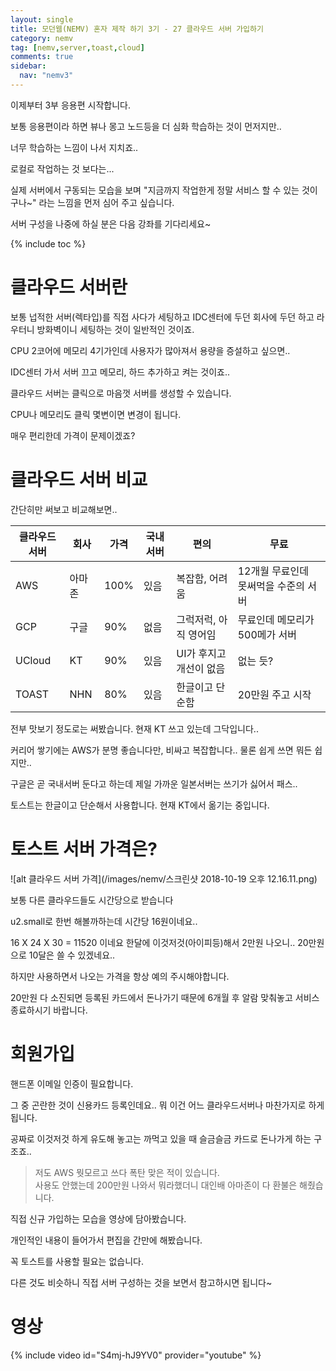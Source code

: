 ```yaml
---
layout: single
title: 모던웹(NEMV) 혼자 제작 하기 3기 - 27 클라우드 서버 가입하기
category: nemv
tag: [nemv,server,toast,cloud]
comments: true
sidebar:
  nav: "nemv3"
---
```


이제부터 3부 응용편 시작합니다.

보통 응용편이라 하면 뷰나 몽고 노드등을 더 심화 학습하는 것이 먼저지만..

너무 학습하는 느낌이 나서 지치죠..

로컬로 작업하는 것 보다는... 

실제 서버에서 구동되는 모습을 보며 "지금까지 작업한게 정말 서비스 할 수 있는 것이구나~" 라는 느낌을 먼저 심어 주고 싶습니다.

서버 구성을 나중에 하실 분은 다음 강좌를 기다리세요~  

{% include toc %}

# 클라우드 서버란

보통 넙적한 서버(렉타입)를 직접 사다가 세팅하고 IDC센터에 두던 회사에 두던 하고 라우터니 방화벽이니 세팅하는 것이 일반적인 것이죠.

CPU 2코어에 메모리 4기가인데 사용자가 많아져서 용량을 증설하고 싶으면..

IDC센터 가서 서버 끄고 메모리, 하드 추가하고 켜는 것이죠..

클라우드 서버는 클릭으로 마음껏 서버를 생성할 수 있습니다.

CPU나 메모리도 클릭 몇변이면 변경이 됩니다.

매우 편리한데 가격이 문제이겠죠?

# 클라우드 서버 비교

간단히만 써보고 비교해보면..

| 클라우드서버 | 회사 |	가격  | 국내 서버 | 편의 | 무료 |
| --- | --- | --- | --- | --- | --- |
| AWS	| 아마존 |	100% | 있음  | 복잡함, 어려움 | 12개월 무료인데 못써먹을 수준의 서버 |
| GCP | 구글 | 	90% | 없음 | 그럭저럭, 아직 영어임 | 무료인데 메모리가 500메가 서버 |
| UCloud | KT | 90% | 있음 | UI가 후지고 개선이 없음 | 없는 듯? |
| TOAST	| NHN | 80% | 있음 | 한글이고 단순함 | 20만원 주고 시작 |

전부 맛보기 정도로는 써봤습니다. 현재 KT 쓰고 있는데 그닥입니다..

커리어 쌓기에는 AWS가 분명 좋습니다만, 비싸고 복잡합니다.. 물론 쉽게 쓰면 뭐든 쉽지만..

구글은 곧 국내서버 둔다고 하는데 제일 가까운 일본서버는 쓰기가 싫어서 패스..

토스트는 한글이고 단순해서 사용합니다. 현재 KT에서 옮기는 중입니다.  

# 토스트 서버 가격은?

![alt 클라우드 서버 가격](/images/nemv/스크린샷 2018-10-19 오후 12.16.11.png)

보통 다른 클라우드들도 시간당으로 받습니다

u2.small로 한번 해볼까하는데 시간당 16원이네요..

16 X 24 X 30 = 11520 이네요 한달에 이것저것(아이피등)해서 2만원 나오니.. 20만원으로 10달은 쓸 수 있겠네요..
 
하지만 사용하면서 나오는 가격을 항상 예의 주시해야합니다.

20만원 다 소진되면 등록된 카드에서 돈나가기 때문에 6개월 후 알람 맞춰놓고 서비스 종료하시기 바랍니다.

# 회원가입

핸드폰 이메일 인증이 필요합니다.

그 중 곤란한 것이 신용카드 등록인데요.. 뭐 이건 어느 클라우드서버나 마찬가지로 하게 됩니다.

공짜로 이것저것 하게 유도해 놓고는 까먹고 있을 때 슬금슬금 카드로 돈나가게 하는 구조죠..

> 저도 AWS 뭣모르고 쓰다 폭탄 맞은 적이 있습니다.  
사용도 안했는데 200만원 나와서 뭐라했더니 대인배 아마존이 다 환불은 해줬습니다.

직접 신규 가입하는 모습을 영상에 담아봤습니다.

개인적인 내용이 들어가서 편집을 간만에 해봤습니다.

꼭 토스트를 사용할 필요는 없습니다. 

다른 것도 비슷하니 직접 서버 구성하는 것을 보면서 참고하시면 됩니다~

# 영상

{% include video id="S4mj-hJ9YV0" provider="youtube" %}   




